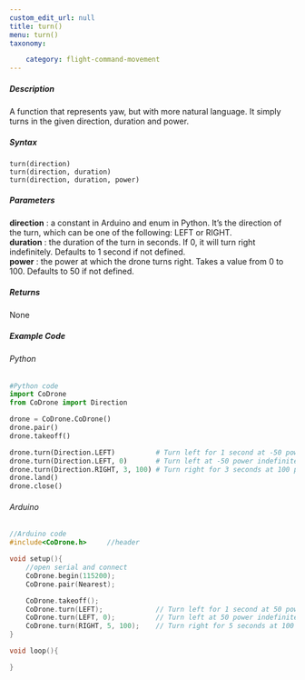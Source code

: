 ```yaml
---
custom_edit_url: null
title: turn()
menu: turn()
taxonomy:

	category: flight-command-movement
---
```


##### Description

A function that represents yaw, but with more natural language. It simply turns in the given direction, duration and power.

##### Syntax
```turn(direction)```<br />
```turn(direction, duration)```<br />
```turn(direction, duration, power)```

##### Parameters

**direction**	: a constant in Arduino and enum in Python. It’s the direction of the turn, which can be one of the following: LEFT or RIGHT.<br />
**duration**	: the duration of the turn in seconds. If 0, it will turn right indefinitely. Defaults to 1 second if not defined.<br />
**power**		: the power at which the drone turns right. Takes a value from 0 to 100. Defaults to 50 if not defined.

##### Returns

None

##### Example Code
###### Python
```python
#Python code
import CoDrone
from CoDrone import Direction

drone = CoDrone.CoDrone()
drone.pair()
drone.takeoff()

drone.turn(Direction.LEFT)          # Turn left for 1 second at -50 power
drone.turn(Direction.LEFT, 0)       # Turn left at -50 power indefinitely
drone.turn(Direction.RIGHT, 3, 100) # Turn right for 3 seconds at 100 power
drone.land()
drone.close()
```

###### Arduino
```c
//Arduino code
#include<CoDrone.h>     //header

void setup(){
    //open serial and connect
    CoDrone.begin(115200);
    CoDrone.pair(Nearest);

    CoDrone.takeoff();
    CoDrone.turn(LEFT);             // Turn left for 1 second at 50 power
    CoDrone.turn(LEFT, 0);          // Turn left at 50 power indefinitely
    CoDrone.turn(RIGHT, 5, 100);    // Turn right for 5 seconds at 100 power    
}

void loop(){

}
```
